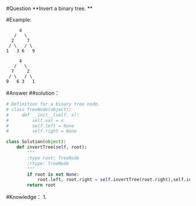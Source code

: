 #Question
**Invert a binary tree. **

#Example:
```
     4
   /   \
  2     7
 / \   / \
1   3 6   9
```

```
     4
   /   \
  7     2
 / \   / \
9   6 3   1
```

#Answer
##solution：
```python
# Definition for a binary tree node.
# class TreeNode(object):
#     def __init__(self, x):
#         self.val = x
#         self.left = None
#         self.right = None
class Solution(object):
    def invertTree(self, root):
        """
        :type root: TreeNode
        :rtype: TreeNode
        """
        if root is not None:
            root.left, root.right = self.invertTree(root.right),self.invertTree(root.left)
        return root
```

#Knowledge：
1. 